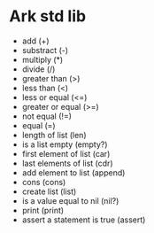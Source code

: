 # Ark std lib

* add (+)
* substract (-)
* multiply (*)
* divide (/)
* greater than (>)
* less than (<)
* less or equal (<=)
* greater or equal (>=)
* not equal (!=)
* equal (=)
* length of list (len)
* is a list empty (empty?)
* first element of list (car)
* last elements of list (cdr)
* add element to list (append)
* cons (cons)
* create list (list)
* is a value equal to nil (nil?)
* print (print)
* assert a statement is true (assert)